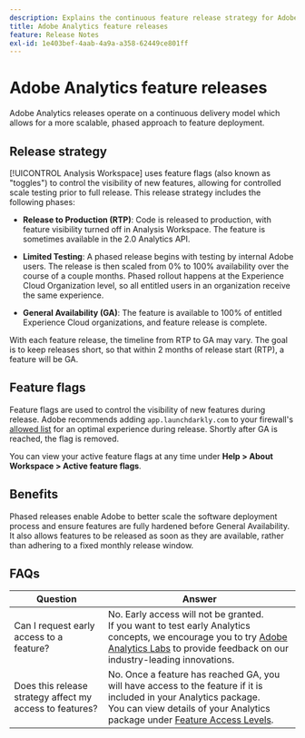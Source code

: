 ```yaml
---
description: Explains the continuous feature release strategy for Adobe Analytics
title: Adobe Analytics feature releases
feature: Release Notes
exl-id: 1e403bef-4aab-4a9a-a358-62449ce801ff
---
```

# Adobe Analytics feature releases

Adobe Analytics releases operate on a continuous delivery model which allows for a more scalable, phased approach to feature deployment.

## Release strategy

[!UICONTROL Analysis Workspace] uses feature flags (also known as "toggles") to control the visibility of new features, allowing for controlled scale testing prior to full release. This release strategy includes the following phases:

* **Release to Production (RTP)**: Code is released to production, with feature visibility turned off in Analysis Workspace. The feature is sometimes available in the 2.0 Analytics API.

* **Limited Testing**: A phased release begins with testing by internal Adobe users. The release is then scaled from 0% to 100% availability over the course of a couple months. Phased rollout happens at the Experience Cloud Organization level, so all entitled users in an organization receive the same experience.

* **General Availability (GA)**: The feature is available to 100% of entitled Experience Cloud organizations, and feature release is complete.

With each feature release, the timeline from RTP to GA may vary. The goal is to keep releases short, so that within 2 months of release start (RTP), a feature will be GA.

## Feature flags

Feature flags are used to control the visibility of new features during release. Adobe recommends adding `app.launchdarkly.com` to your firewall's [allowed list](/help/technotes/ip-addresses.md) for an optimal experience during release. Shortly after GA is reached, the flag is removed.

You can view your active feature flags at any time under **Help > About Workspace > Active feature flags**.

## Benefits

Phased releases enable Adobe to better scale the software deployment process and ensure features are fully hardened before General Availability. It also allows features to be released as soon as they are available, rather than adhering to a fixed monthly release window.

## FAQs

| Question | Answer |
| --- | --- |
| Can I request early access to a feature? | No. Early access will not be granted.<br>If you want to test early Analytics concepts, we encourage you to try [Adobe Analytics Labs](/help/analyze/labs.md) to provide feedback on our industry-leading innovations. |
| Does this release strategy affect my access to features? | No. Once a feature has reached GA, you will have access to the feature if it is included in your Analytics package.<br>You can view details of your Analytics package under [Feature Access Levels](/help/admin/get-started/company/feature-access-levels.md). |
